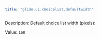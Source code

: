 ```yaml
---
title: "glide.ui.choicelist.defaultwidth"
---
```


Description: Default choice list width (pixels):

Value: `160`